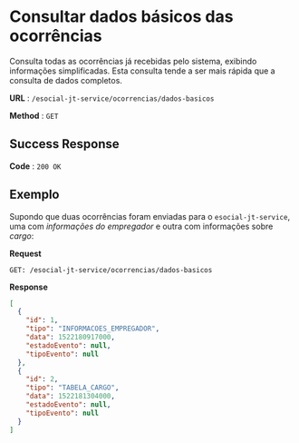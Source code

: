 # Consultar dados básicos das ocorrências

Consulta todas as ocorrências já recebidas pelo sistema, exibindo informações simplificadas. Esta consulta tende a ser mais rápida que a consulta de dados completos.

**URL** : `/esocial-jt-service/ocorrencias/dados-basicos`

**Method** : `GET`

## Success Response

**Code** : `200 OK`

## Exemplo

Supondo que duas ocorrências foram enviadas para o `esocial-jt-service`, uma com _informações do empregador_ e outra com informações sobre _cargo_:

**Request**

```
GET: /esocial-jt-service/ocorrencias/dados-basicos
```

**Response**

```json
[
  {
    "id": 1,
    "tipo": "INFORMACOES_EMPREGADOR",
    "data": 1522180917000,
    "estadoEvento": null,
    "tipoEvento": null
  },
  {
    "id": 2,
    "tipo": "TABELA_CARGO",
    "data": 1522181304000,
    "estadoEvento": null,
    "tipoEvento": null
  }
]
```
